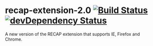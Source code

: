 recap-extension-2.0 [![Build Status](https://travis-ci.org/freelawproject/recap-extension-2.0.svg)](https://travis-ci.org/freelawproject/recap-extension-2.0) [![devDependency Status](https://david-dm.org/freelawproject/recap-extension-2.0/dev-status.svg?theme=shields.io)](https://david-dm.org/freelawproject/recap-extension-2.0#info=devDependencies)
===================

A new version of the RECAP extension that supports IE, Firefox and Chrome.
